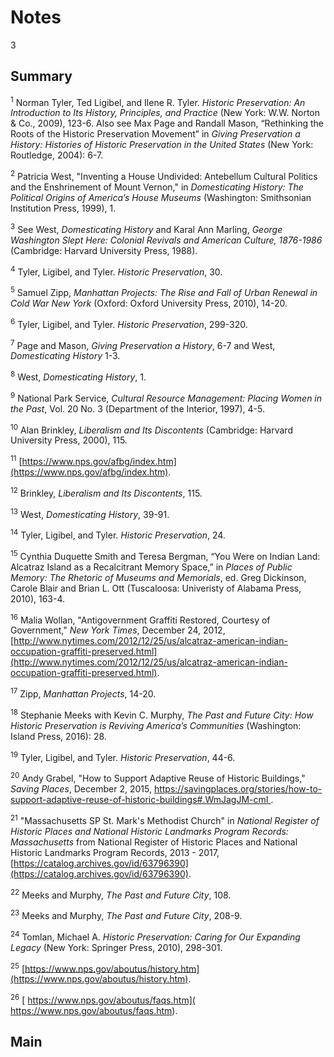 # Notes

3

## Summary

<a name="1"></a><sup>1</sup>  Norman Tyler, Ted Ligibel, and Ilene R. Tyler. *Historic Preservation: An Introduction to Its History, Principles, and Practice* (New York: W.W. Norton & Co., 2009), 123-6. Also see Max Page and Randall Mason, “Rethinking the Roots of the Historic Preservation Movement” in *Giving Preservation a History: Histories of Historic Preservation in the United States* (New York: Routledge, 2004): 6-7.


<a name="2"></a><sup>2</sup> Patricia West, "Inventing a House Undivided: Antebellum Cultural Politics and the Enshrinement of Mount Vernon," in *Domesticating History: The Political Origins of America’s House Museums* (Washington: Smithsonian Institution Press, 1999), 1.

<a name="3"></a><sup>3</sup> See West, *Domesticating History* and Karal Ann Marling, *George Washington Slept Here: Colonial Revivals and American Culture, 1876-1986* (Cambridge: Harvard University Press, 1988).


<a name="4"></a><sup>4</sup> Tyler, Ligibel, and Tyler. *Historic Preservation*, 30.

<a name="5"></a><sup>5</sup>  Samuel Zipp, *Manhattan Projects: The Rise and Fall of Urban Renewal in Cold War New York* (Oxford: Oxford University Press, 2010), 14-20.

<a name="6"></a><sup>6</sup> Tyler, Ligibel, and Tyler. *Historic Preservation*, 299-320.

<a name="7"></a><sup>7</sup> Page and Mason, *Giving Preservation a History*, 6-7 and West, *Domesticating History* 1-3.

<a name="8"></a><sup>8</sup> West, *Domesticating History*, 1.

<a name="9"></a><sup>9</sup> National Park Service, *Cultural Resource Management: Placing Women in the Past*, Vol. 20 No. 3 (Department of the Interior, 1997), 4-5.

<a name="10"></a><sup>10</sup> Alan Brinkley, *Liberalism and Its Discontents* (Cambridge: Harvard University Press, 2000), 115.

<a name="11"></a><sup>11</sup> [https://www.nps.gov/afbg/index.htm](https://www.nps.gov/afbg/index.htm).

<a name="12"></a><sup>12</sup> Brinkley, *Liberalism and Its Discontents*, 115.

<a name="13"></a><sup>13</sup> West, *Domesticating History*, 39-91.

<a name="14"></a><sup>14</sup> Tyler, Ligibel, and Tyler. *Historic Preservation*, 24.

<a name="15"></a><sup>15</sup> Cynthia Duquette Smith and Teresa Bergman, “You Were on Indian Land: Alcatraz Island as a Recalcitrant Memory Space,” in *Places of Public Memory: The Rhetoric of Museums and Memorials*, ed. Greg Dickinson, Carole Blair and Brian L. Ott (Tuscaloosa: Univeristy of Alabama Press, 2010), 163-4.

<a name="16"></a><sup>16</sup> Malia Wollan, "Antigovernment Graffiti Restored, Courtesy of Government," *New York Times*, December 24, 2012, [http://www.nytimes.com/2012/12/25/us/alcatraz-american-indian-occupation-graffiti-preserved.html](http://www.nytimes.com/2012/12/25/us/alcatraz-american-indian-occupation-graffiti-preserved.html).

<a name="17"></a><sup>17</sup> Zipp, *Manhattan Projects*, 14-20.

<a name="18"></a><sup>18</sup> Stephanie Meeks with Kevin C. Murphy, *The Past and Future City: How Historic Preservation is Reviving America’s Communities* (Washington: Island Press, 2016): 28.

<a name="19"></a><sup>19</sup> Tyler, Ligibel, and Tyler. *Historic Preservation*, 44-6.

<a name="20"></a><sup>20</sup> Andy Grabel, "How to Support Adaptive Reuse of Historic Buildings," *Saving Places*, December 2, 2015, [https://savingplaces.org/stories/how-to-support-adaptive-reuse-of-historic-buildings#.WmJagJM-cmI ](https://savingplaces.org/stories/how-to-support-adaptive-reuse-of-historic-buildings#.WmJagJM-cmI).

<a name="21"></a><sup>21</sup> "Massachusetts SP St. Mark's Methodist Church" in *National Register of Historic Places and National Historic Landmarks Program Records: Massachusetts* from National Register of Historic Places and National Historic Landmarks Program Records, 2013 - 2017, [https://catalog.archives.gov/id/63796390](https://catalog.archives.gov/id/63796390).

<a name="22"></a><sup>22</sup> Meeks and Murphy, *The Past and Future City*, 108.

<a name="23"></a><sup>23</sup> Meeks and Murphy, *The Past and Future City*, 208-9.

<a name="24"></a><sup>24</sup> Tomlan, Michael A. *Historic Preservation: Caring for Our Expanding Legacy* (New York: Springer Press, 2010), 298-301.

<a name="25"></a><sup>25</sup> [https://www.nps.gov/aboutus/history.htm](https://www.nps.gov/aboutus/history.htm).

<a name="26"></a><sup>26</sup> [ https://www.nps.gov/aboutus/faqs.htm]( https://www.nps.gov/aboutus/faqs.htm).

## Main

